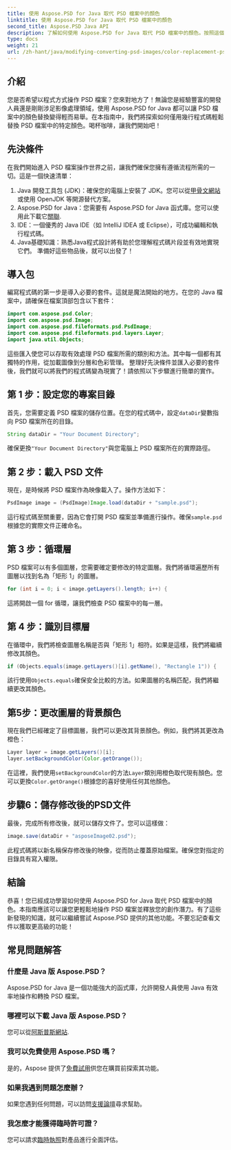 ```yaml
---
title: 使用 Aspose.PSD for Java 取代 PSD 檔案中的顏色
linktitle: 使用 Aspose.PSD for Java 取代 PSD 檔案中的顏色
second_title: Aspose.PSD Java API
description: 了解如何使用 Aspose.PSD for Java 取代 PSD 檔案中的顏色。按照這個簡單的逐步指南來有效地操作您的圖像。
type: docs
weight: 21
url: /zh-hant/java/modifying-converting-psd-images/color-replacement-psd-files/
---
```

## 介紹
您是否希望以程式方式操作 PSD 檔案？您來對地方了！無論您是經驗豐富的開發人員還是剛剛涉足影像處理領域，使用 Aspose.PSD for Java 都可以讓 PSD 檔案中的顏色替換變得輕而易舉。在本指南中，我們將探索如何僅用幾行程式碼輕鬆替換 PSD 檔案中的特定顏色。喝杯咖啡，讓我們開始吧！
## 先決條件
在我們開始進入 PSD 檔案操作世界之前，讓我們確保您擁有遵循流程所需的一切。這是一個快速清單：
1.  Java 開發工具包 (JDK)：確保您的電腦上安裝了 JDK。您可以從[甲骨文網站](https://www.oracle.com/java/technologies/javase-jdk11-downloads.html)或使用 OpenJDK 等開源替代方案。
2.  Aspose.PSD for Java：您需要有 Aspose.PSD for Java 函式庫。您可以使用此下載它[關聯](https://releases.aspose.com/psd/java/).
3. IDE：一個優秀的 Java IDE（如 IntelliJ IDEA 或 Eclipse），可成功編輯和執行程式碼。
4. Java基礎知識：熟悉Java程式設計將有助於您理解程式碼片段並有效地實現它們。
準備好這些物品後，就可以出發了！
## 導入包
編寫程式碼的第一步是導入必要的套件。這就是魔法開始的地方。在您的 Java 檔案中，請確保在檔案頂部包含以下套件：
```java
import com.aspose.psd.Color;
import com.aspose.psd.Image;
import com.aspose.psd.fileformats.psd.PsdImage;
import com.aspose.psd.fileformats.psd.layers.Layer;
import java.util.Objects;
```
這些匯入使您可以存取有效處理 PSD 檔案所需的類別和方法。其中每一個都有其獨特的作用，從加載圖像到分層和色彩管理。
整理好先決條件並匯入必要的套件後，我們就可以將我們的程式碼變為現實了！請依照以下步驟進行簡單的實作。
## 第 1 步：設定您的專案目錄
首先，您需要定義 PSD 檔案的儲存位置。在您的程式碼中，設定`dataDir`變數指向 PSD 檔案所在的目錄。
```java
String dataDir = "Your Document Directory";
```
確保更換`"Your Document Directory"`與您電腦上 PSD 檔案所在的實際路徑。
## 第 2 步：載入 PSD 文件
現在，是時候將 PSD 檔案作為映像載入了。操作方法如下：
```java
PsdImage image = (PsdImage)Image.load(dataDir + "sample.psd");
```
這行程式碼至關重要，因為它會打開 PSD 檔案並準備進行操作。確保`sample.psd`根據您的實際文件正確命名。
## 第 3 步：循環層
PSD 檔案可以有多個圖層，您需要確定要修改的特定圖層。我們將循環遍歷所有圖層以找到名為「矩形 1」的圖層。
```java
for (int i = 0; i < image.getLayers().length; i++) {
```
這將開啟一個 for 循環，讓我們檢查 PSD 檔案中的每一層。
## 第 4 步：識別目標層
在循環中，我們將檢查圖層名稱是否與「矩形 1」相符。如果是這樣，我們將繼續修改其顏色。
```java
if (Objects.equals(image.getLayers()[i].getName(), "Rectangle 1")) {
```
該行使用`Objects.equals`確保安全比較的方法。如果圖層的名稱匹配，我們將繼續更改其顏色。
## 第5步：更改圖層的背景顏色
現在我們已經確定了目標圖層，我們可以更改其背景顏色。例如，我們將其更改為橙色：
```java
Layer layer = image.getLayers()[i];
layer.setBackgroundColor(Color.getOrange());
```
在這裡，我們使用`setBackgroundColor`的方法`Layer`類別用橙色取代現有顏色。您可以更換`Color.getOrange()`根據您的喜好使用任何其他顏色。
## 步驟6：儲存修改後的PSD文件
最後，完成所有修改後，就可以儲存文件了。您可以這樣做：
```java
image.save(dataDir + "asposeImage02.psd");
```
此程式碼將以新名稱保存修改後的映像，從而防止覆蓋原始檔案。確保您對指定的目錄具有寫入權限。
## 結論
恭喜！您已經成功學習如何使用 Aspose.PSD for Java 取代 PSD 檔案中的顏色。本指南應該可以讓您更輕鬆地操作 PSD 檔案並釋放您的創作潛力。有了這些新發現的知識，就可以繼續嘗試 Aspose.PSD 提供的其他功能。不要忘記查看文件以獲取更高級的功能！
## 常見問題解答
### 什麼是 Java 版 Aspose.PSD？
Aspose.PSD for Java 是一個功能強大的函式庫，允許開發人員使用 Java 有效率地操作和轉換 PSD 檔案。
### 哪裡可以下載 Java 版 Aspose.PSD？
您可以從[阿斯普斯網站](https://releases.aspose.com/psd/java/).
### 我可以免費使用 Aspose.PSD 嗎？
是的，Aspose 提供了[免費試用](https://releases.aspose.com/)供您在購買前探索其功能。
### 如果我遇到問題怎麼辦？
如果您遇到任何問題，可以訪問[支援論壇](https://forum.aspose.com/c/psd/34)尋求幫助。
### 我怎麼才能獲得臨時許可證？
您可以請求[臨時執照](https://purchase.aspose.com/temporary-license/)對產品進行全面評估。